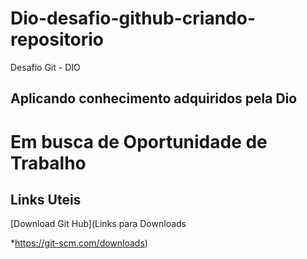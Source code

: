 # Dio-desafio-github-criando-repositorio

Desafio Git - DIO

## Aplicando conhecimento adquiridos pela Dio

# Em busca de Oportunidade de Trabalho

## Links Uteis

[Download Git Hub](Links para Downloads

*https://git-scm.com/downloads)
